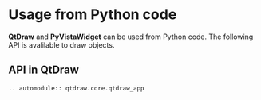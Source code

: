 # Usage from Python code

**QtDraw** and **PyVistaWidget** can be used from Python code.
The following API is avalilable to draw objects.

## API in QtDraw

```{eval-rst}
.. automodule:: qtdraw.core.qtdraw_app
```
